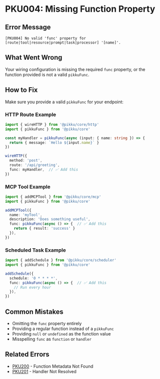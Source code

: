 # PKU004: Missing Function Property

## Error Message

```
[PKU004] No valid 'func' property for [route|tool|resource|prompt|task|processor] '[name]'.
```

## What Went Wrong

Your wiring configuration is missing the required `func` property, or the function provided is not a valid `pikkuFunc`.

## How to Fix

Make sure you provide a valid `pikkuFunc` for your endpoint:

### HTTP Route Example

```typescript
import { wireHTTP } from '@pikku/core/http'
import { pikkuFunc } from '@pikku/core'

const myHandler = pikkuFunc(async (input: { name: string }) => {
  return { message: `Hello ${input.name}` }
})

wireHTTP({
  method: 'post',
  route: '/api/greeting',
  func: myHandler,  // ✅ Add this
})
```

### MCP Tool Example

```typescript
import { addMCPTool } from '@pikku/core/mcp'
import { pikkuFunc } from '@pikku/core'

addMCPTool({
  name: 'myTool',
  description: 'Does something useful',
  func: pikkuFunc(async () => {  // ✅ Add this
    return { result: 'success' }
  }),
})
```

### Scheduled Task Example

```typescript
import { addSchedule } from '@pikku/core/scheduler'
import { pikkuFunc } from '@pikku/core'

addSchedule({
  schedule: '0 * * * *',
  func: pikkuFunc(async () => {  // ✅ Add this
    // Run every hour
  }),
})
```

## Common Mistakes

- Omitting the `func` property entirely
- Providing a regular function instead of a `pikkuFunc`
- Providing `null` or `undefined` as the function value
- Misspelling `func` as `function` or `handler`

## Related Errors

- [PKU200](./pku200.md) - Function Metadata Not Found
- [PKU201](./pku201.md) - Handler Not Resolved
